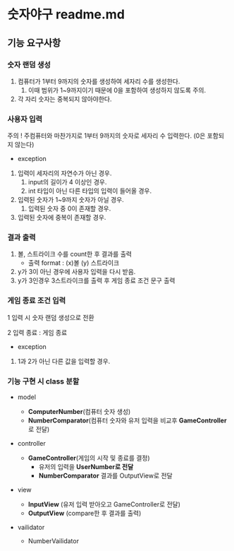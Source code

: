 # 숫자야구 readme.md

## 기능 요구사항

### 숫자 랜덤 생성

1. 컴퓨터가 1부터 9까지의 숫자를 생성하여 세자리 수를 생성한다.
    1. 이때 범위가 1~9까지이기 때문에 0을 포함하여 생성하지 않도록 주의.
2. 각 자리 숫자는 중복되지 않아야한다.

### 사용자 입력

주의 ! 주컴퓨터와 마찬가지로 1부터 9까지의 숫자로 세자리 수 입력한다. (0은 포함되지 않는다)

- exception
1. 입력이 세자리의 자연수가 아닌 경우.
    1.  input의 길이가 4 이상인 경우.
    2. int 타입이 아닌 다른 타입의 입력이 들어올 경우.
2. 입력된 숫자가 1~9까지 숫자가 아닐 경우.
    1. 입력된 숫자 중 0이 존재할 경우.
3. 입력된 숫자에 중복이 존재할 경우.

### 결과 출력

1. 볼, 스트라이크 수를 count한 후 결과를 출력
   - 출력 format : (x)볼 (y) 스트라이크
2. y가 3이 아닌 경우에 사용자 입력을 다시 받음.
3. y가 3인경우 3스트라이크를 출력 후 게임 종료 조건 문구 출력

### 게임 종료 조건 입력

1 입력 시 숫자 랜덤 생성으로 전환

2 입력 종료 : 게임 종료

- exception
1. 1과 2가 아닌 다른 값을 입력할 경우.

### 기능 구현 시 class 분할

- model
    - **ComputerNumber**(컴퓨터 숫자 생성)
    - **NumberComparator**(컴퓨터 숫자와 유저 입력을 비교후 **GameController**로 전달)

- controller
    - **GameController**(게임의 시작 및 종료를 결정)
        - 유저의 입력을 **UserNumber로 전달**
        - **NumberComparator** 결과를 OutputView로 전달

- view
    - **InputView** (유저 입력 받아오고 GameController로 전달)
    - **OutputView** (compare한 후 결과를 출력)

- vailidator
    - NumberVailidator